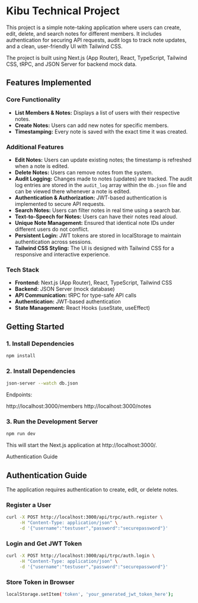 # Kibu Technical Project

This project is a simple note-taking application where users can create, edit, delete, and search notes for different members. It includes authentication for securing API requests, audit logs to track note updates, and a clean, user-friendly UI with Tailwind CSS.

The project is built using Next.js (App Router), React, TypeScript, Tailwind CSS, tRPC, and JSON Server for backend mock data.

## Features Implemented

### Core Functionality
- **List Members & Notes:** Displays a list of users with their respective notes.
- **Create Notes:** Users can add new notes for specific members.
- **Timestamping:** Every note is saved with the exact time it was created.

### Additional Features
- **Edit Notes:** Users can update existing notes; the timestamp is refreshed when a note is edited.
- **Delete Notes:** Users can remove notes from the system.
- **Audit Logging:** Changes made to notes (updates) are tracked. The audit log entries are stored in the `audit_log` array within the `db.json` file and can be viewed there whenever a note is edited.
- **Authentication & Authorization:** JWT-based authentication is implemented to secure API requests.
- **Search Notes:** Users can filter notes in real time using a search bar.
- **Text-to-Speech for Notes:** Users can have their notes read aloud.
- **Unique Note Management:** Ensured that identical note IDs under different users do not conflict.
- **Persistent Login:** JWT tokens are stored in localStorage to maintain authentication across sessions.
- **Tailwind CSS Styling:** The UI is designed with Tailwind CSS for a responsive and interactive experience.

### Tech Stack
- **Frontend:** Next.js (App Router), React, TypeScript, Tailwind CSS
- **Backend:** JSON Server (mock database)
- **API Communication:** tRPC for type-safe API calls
- **Authentication:** JWT-based authentication
- **State Management:** React Hooks (useState, useEffect)

## Getting Started

### 1. Install Dependencies

```bash
npm install
```
### 2. Install Dependencies
```bash
json-server --watch db.json
```
Endpoints:

http://localhost:3000/members
http://localhost:3000/notes

### 3. Run the Development Server
```bash
npm run dev
```
This will start the Next.js application at http://localhost:3000/.

Authentication Guide
## Authentication Guide

The application requires authentication to create, edit, or delete notes.

### Register a User

```sh
curl -X POST http://localhost:3000/api/trpc/auth.register \
     -H "Content-Type: application/json" \
     -d '{"username":"testuser","password":"securepassword"}'
```
### Login and Get JWT Token

```sh
curl -X POST http://localhost:3000/api/trpc/auth.login \
     -H "Content-Type: application/json" \
     -d '{"username":"testuser","password":"securepassword"}'


```

### Store Token in Browser
```sh
localStorage.setItem('token', 'your_generated_jwt_token_here');

```
